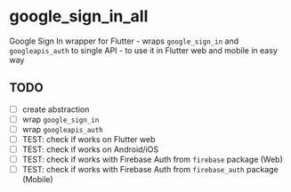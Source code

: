 # google_sign_in_all

Google Sign In wrapper for Flutter - wraps `google_sign_in` and `googleapis_auth` to single API - to use it in Flutter web and mobile in easy way 

## TODO
* [ ] create abstraction
* [ ] wrap `google_sign_in`
* [ ] wrap `googleapis_auth`
* [ ] TEST: check if works on Flutter web
* [ ] TEST: check if works on Android/iOS
* [ ] TEST: check if works with Firebase Auth from `firebase` package (Web)
* [ ] TEST: check if works with Firebase Auth from `firebase_auth` package (Mobile) 